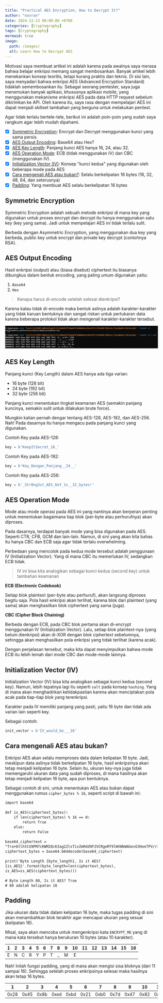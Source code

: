 ```yaml
---
title: "Practical AES Encryption, How to Decrypt It?"
author: "novran"
date: 2024-12-23 00:00:00 +0700
categories: [Cryptography]
tags: [Cryptography]
mermaid: true
image:
  path: /images/
  alt: Learn How to Decrypt AES
---
```


Motivasi saya membuat artikel ini adalah karena pada awalnya saya merasa bahwa belajar enkripsi memang sangat membosankan. Banyak artikel lebih menekankan konsep teoritis, tetapi kurang praktis dan teknis. Di sisi lain, saya menyadari bahwa enkripsi AES (Advanced Encryption Standard) tidaklah semembosankan itu. Sebagai seorang pentester, saya juga menemukan banyak aplikasi, khususnya aplikasi mobile, yang menggunakan mekanisme enkripsi AES pada data HTTP request sebelum dikirimkan ke API. Oleh karena itu, saya rasa dengan mempelajari AES ini dapat menjadi skillset tambahan yang berguna untuk melakukan pentest.

Agar tidak terlalu bertele-tele, berikut ini adalah poin-poin yang sudah saya rangkum agar lebih mudah dipahami.

- [X] [Symmetric Encryption](#symmetric-encryption): Encrypt dan Decrypt menggunakan kunci yang sama persis.
- [X] [AES Output Encoding](#aes-output-encoding): Base64 atau Hex?
- [X] [AES Key Length](#aes-key-length): Panjang kunci AES hanya 16, 24, atau 32.
- [X] [AES Operation Mode](#aes-operation-mode): ECB (tidak menggunakan IV) dan CBC (menggunakan IV).
- [X] [Initialization Vector (IV)](#initialization-vector-iv): Konsep "kunci kedua" yang digunakan oleh beberapa mode pada AES
- [X] [Cara mengenali AES atau bukan?](#cara-mengenali-aes-atau-bukan): Selalu berkelipatan 16 bytes (16, 32, 48, 64, dan seterusnya)
- [X] [Padding](#padding): Yang membuat AES selalu berkelipatan 16 bytes

## Symmetric Encryption

Symmetric Encryption adalah sebuah metode enkripsi di mana key yang digunakan untuk proses encrypt dan decrypt itu hanya menggunakan satu key (key yang sama). Jadi untuk mempelajari AES ini tidak terlalu sulit.

Berbeda dengan Asymmetric Encryption, yang menggunakan dua key yang berbeda, public key untuk encrypt dan private key decrypt (contohnya RSA).

## AES Output Encoding

Hasil enkripsi (output) atau (biasa disebut) ciphertext itu biasanya dibungkus dalam bentuk encoding, yang paling umum digunakan yaitu:
1. `Base64`
2. `Hex`

> Kenapa harus di-encode setelah selesai dienkripsi?

Karena kalau tidak di-encode maka bentuk aslinya adalah karakter-karakter yang tidak karuan bentuknya dan sangat riskan untuk pertukaran data karena beberapa protokol tidak akan mengenali karakter-karakter tersebut.

![AES without Encoding](/images/2024-12-23-practical-aes-encryption-and-how-to-decrypt-it-symmetric-encryption-random-characters-decoded.png)

## AES Key Length

Panjang kunci (Key Length) dalam AES hanya ada tiga varian:
- 16 byte (128 bit)
- 24 byte (192 bit)
- 32 byte (256 bit)

Panjang kunci menentukan tingkat keamanan AES (semakin panjang kuncinya, semakin sulit untuk dilakukan brute force).

Mungkin kalian pernah dengar tentang AES-128, AES-192, dan AES-256. Nah! Pada dasarnya itu hanya mengacu pada panjang kunci yang digunakan.

Contoh Key pada AES-128:
```python
key = b'KeepItSecret_16_'
```

Contoh Key pada AES-192:
```python
key = b'Key_Dengan_Panjang__24__'
```

Contoh Key pada AES-256:
```python
key = b'_Str0ng3st_AES_KeY_1s__32_bytes!'
```

## AES Operation Mode

Mode atau mode operasi pada AES ini yang nantinya akan berperan penting untuk menentukan bagaimana tiap blok (per-byte atau perhurufnya) akan diproses.

Pada dasarnya, terdapat banyak mode yang bisa digunakan pada AES. Seperti CTR, CFB, GCM dan lain-lain. Namun, di sini yang akan kita bahas itu hanya CBC dan ECB saja agar tidak terlalu overwhelming.

Perbedaan yang mencolok pada kedua mode tersebut adalah penggunaan IV (Initialization Vector). Yang di mana CBC itu memerlukan IV, sedangkan ECB tidak.

> IV ini bisa kita analogikan sebagai kunci kedua (second key) untuk tambahan keamanan

**ECB (Electronic Codebook)**

Setiap blok plaintext (per-byte atau perhuruf), akan langsung diproses begitu saja. Pola hasil enkripsi akan terlihat, karena blok dari plaintext (yang sama) akan menghasilkan blok ciphertext yang sama (juga).

**CBC (Cipher Block Chaining)**

Berbeda dengan ECB, pada CBC blok pertama akan di-encrypt menggunakan IV (Initialization Vector). Lalu, setiap blok plaintext-nya (yang belum dienkripsi) akan di-XOR dengan blok ciphertext sebelumnya, sehingga akan menghasilkan pola enkripsi yang tidak terlihat (karena acak).

Dengan penjelasan tersebut, maka kita dapat menyimpulkan bahwa mode ECB itu lebih lemah dari mode CBC dan mode-mode lainnya.

## Initialization Vector (IV)

Initialization Vector (IV) bisa kita analogikan sebagai kunci kedua (second key). Namun, lebih tepatnya lagi itu seperti `salt` pada konsep `hashing`. Yang di mana akan menghadirkan ketidakpastian karena akan menciptakan pola acak pada tiap-tiap blok yang terenkripsi.

Karakter pada IV memiliki panjang yang pasti, yaitu 16 byte dan tidak ada varian lain seperti key.

Sebagai contoh:
```python
init_vector = b'IV_would_be___16'
```

## Cara mengenali AES atau bukan?

Enkripsi AES akan selalu memproses data dalam kelipatan 16 byte. Jadi, meskipun data aslinya tidak berkelipatan 16 byte, hasil enkripsinya akan tetap menjadi kelipatan 16 byte. Selain itu, ukuran key-nya juga tidak memengaruhi ukuran data yang sudah diproses, di mana hasilnya akan tetap menjadi kelipatan 16 byte, apa pun bentuknya.

Sebagai contoh di sini, untuk menentukan AES atau bukan dapat menggunakan rumus `cipher_bytes % 16`, seperti script di bawah ini:
```python3
import base64

def is_AES(ciphertext_bytes):
    if len(ciphertext_bytes) % 16 == 0:
    	return True
    else:
    	return False

base64_ciphertext = "Tra+6tlhtCU9PM7cKWM2QcK3ag22lxTivZmRdd9FZVCRgeM79lWVWbWAGevO3HoeTPV/rI5EabHM+TdOBvxkc/51qLQ0qUh4rlbELka4yKQ="
ciphertext_bytes = base64.b64decode(base64_ciphertext)

print('Byte Length {byte_length}, Is it AES? {is_AES}'.format(byte_length=len(ciphertext_bytes), is_AES=is_AES(ciphertext_bytes)))

# Byte Length 80, Is it AES? True
# 80 adalah kelipatan 16
```

## Padding

Jika ukuran data tidak dalam kelipatan 16 byte, maka tugas padding di sini akan menambahkan blok terakhir agar mencapai ukuran yang sesuai (kelipatan 16).

Misal, saya akan mencoba untuk mengenkripsi kata `ENCRYPT_ME` yang di mana kata tersebut hanya berukuran 10 bytes (atau 10 karakter).

| 1 | 2 | 3 | 4 | 5 | 6 | 7 | 8 | 9 | 10 | 11 | 12 | 13 | 14 | 15 | 16 |
|:-:|:-:|:-:|:-:|:-:|:-:|:-:|:-:|:-:|:--:|:--:|:--:|:--:|:--:|:--:|:--:|
| E | N | C | R | Y | P | T | _ | M | E  |    |    |    |    |    |    |

Nah! Inilah fungsi padding, yang di mana akan mengisi sisa bloknya (dari 11 sampai 16). Sehingga setelah proses enkripsinya selesai maka hasilnya akan tetap 16 bytes.

|  1   |  2   |  3   |  4   |  5   |  6   |  7   |  8   |  9   |  10  |  11  |  12  |  13  |  14  |  15  |  16  |
|:----:|:----:|:----:|:----:|:----:|:----:|:----:|:----:|:----:|:----:|:----:|:----:|:----:|:----:|:----:|:----:|
| 0x28 | 0x45 | 0x8b | 0xed | 0xbd | 0x21 | 0xb0 | 0x7d | 0x47 | 0x82 | 0xd0 | 0x56 | 0x36 | 0xcb | 0x5a | 0xff |
